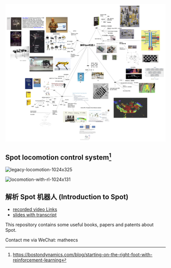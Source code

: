 <p align="center">
  <img src="images/introduction-to-spot-mindmap.jpg" width="800"/>
</p>

## Spot locomotion control system[^1]

![legacy-locomotion-1024x325](https://github.com/matheecs/introduction-to-spot/assets/16047052/f188705c-b62c-44c3-8185-e2adaecc60d1)

![locomotion-with-rl-1024x131](https://github.com/matheecs/introduction-to-spot/assets/16047052/4d7c0eb4-e3e9-452d-a4e4-cc85b5aa60b4)

## 解析 Spot 机器人 (Introduction to Spot)

* [recorded video Links](https://www.bilibili.com/video/BV1ZP4y1J7xk)
* [slides with transcript](https://github.com/matheecs/introduction-to-spot/blob/master/slides.pdf)

This repository contains some useful books, papers and patents about Spot.

Contact me via WeChat: matheecs

[^1]: https://bostondynamics.com/blog/starting-on-the-right-foot-with-reinforcement-learning

